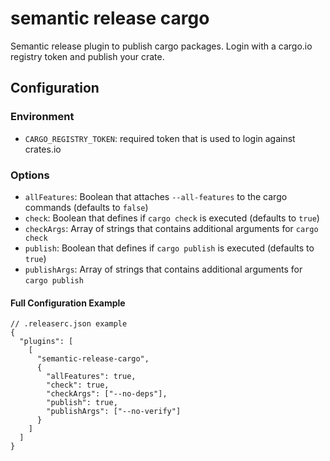 # semantic release cargo

Semantic release plugin to publish cargo packages.
Login with a cargo.io registry token and publish your crate.

## Configuration

### Environment

- `CARGO_REGISTRY_TOKEN`: required token that is used to login against crates.io

### Options

- `allFeatures`: Boolean that attaches `--all-features` to the cargo commands (defaults to `false`)
- `check`: Boolean that defines if `cargo check` is executed (defaults to `true`)
- `checkArgs`: Array of strings that contains additional arguments for `cargo check`
- `publish`: Boolean that defines if `cargo publish` is executed (defaults to `true`)
- `publishArgs`: Array of strings that contains additional arguments for `cargo publish`

#### Full Configuration Example

```jsonc
// .releaserc.json example
{
  "plugins": [
    [
      "semantic-release-cargo",
      {
        "allFeatures": true,
        "check": true,
        "checkArgs": ["--no-deps"],
        "publish": true,
        "publishArgs": ["--no-verify"]
      }
    ]
  ]
}
```
